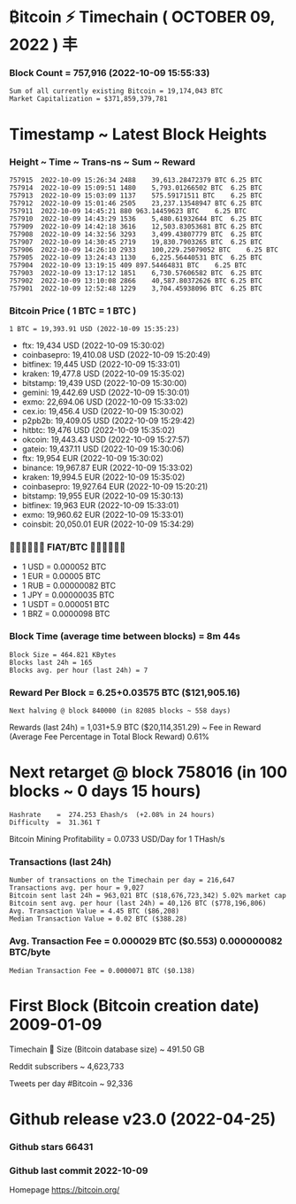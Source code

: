 # ₿itcoin ⚡ Timechain ( OCTOBER 09, 2022 ) 丰

### Block Count	= 757,916 (2022-10-09 15:55:33)
    Sum of all currently existing Bitcoin = 19,174,043 BTC
    Market Capitalization = $371,859,379,781
# Timestamp ~ Latest Block Heights
###     Height	~  Time  ~  Trans-ns  ~  Sum	~  Reward
    757915	2022-10-09 15:26:34	2488	39,613.28472379 BTC	6.25 BTC
    757914	2022-10-09 15:09:51	1480	5,793.01266502 BTC	6.25 BTC
    757913	2022-10-09 15:03:09	1137	575.59171511 BTC	6.25 BTC
    757912	2022-10-09 15:01:46	2505	23,237.13548947 BTC	6.25 BTC
    757911	2022-10-09 14:45:21	880	963.14459623 BTC	6.25 BTC
    757910	2022-10-09 14:43:29	1536	5,480.61932644 BTC	6.25 BTC
    757909	2022-10-09 14:42:18	3616	12,503.83053681 BTC	6.25 BTC
    757908	2022-10-09 14:32:56	3293	3,499.43807779 BTC	6.25 BTC
    757907	2022-10-09 14:30:45	2719	19,830.7903265 BTC	6.25 BTC
    757906	2022-10-09 14:26:10	2933	100,229.25079052 BTC	6.25 BTC
    757905	2022-10-09 13:24:43	1130	6,225.56440531 BTC	6.25 BTC
    757904	2022-10-09 13:19:15	409	897.54464831 BTC	6.25 BTC
    757903	2022-10-09 13:17:12	1851	6,730.57606582 BTC	6.25 BTC
    757902	2022-10-09 13:10:08	2866	40,587.80372626 BTC	6.25 BTC
    757901	2022-10-09 12:52:48	1229	3,704.45938096 BTC	6.25 BTC
### Bitcoin Price ( 1 BTC = 1 BTC )
	1 BTC = 19,393.91 USD (2022-10-09 15:35:23)
- ftx: 19,434 USD (2022-10-09 15:30:02)
- coinbasepro: 19,410.08 USD (2022-10-09 15:20:49)
- bitfinex: 19,445 USD (2022-10-09 15:33:01)
- kraken: 19,477.8 USD (2022-10-09 15:35:02)
- bitstamp: 19,439 USD (2022-10-09 15:30:00)
- gemini: 19,442.69 USD (2022-10-09 15:30:01)
- exmo: 22,694.06 USD (2022-10-09 15:33:02)
- cex.io: 19,456.4 USD (2022-10-09 15:30:02)
- p2pb2b: 19,409.05 USD (2022-10-09 15:29:42)
- hitbtc: 19,476 USD (2022-10-09 15:35:02)
- okcoin: 19,443.43 USD (2022-10-09 15:27:57)
- gateio: 19,437.11 USD (2022-10-09 15:30:06)
- ftx: 19,954 EUR (2022-10-09 15:30:02)
- binance: 19,967.87 EUR (2022-10-09 15:33:02)
- kraken: 19,994.5 EUR (2022-10-09 15:35:02)
- coinbasepro: 19,927.64 EUR (2022-10-09 15:20:21)
- bitstamp: 19,955 EUR (2022-10-09 15:30:13)
- bitfinex: 19,963 EUR (2022-10-09 15:33:01)
- exmo: 19,960.62 EUR (2022-10-09 15:33:01)
- coinsbit: 20,050.01 EUR (2022-10-09 15:34:29)
### 💱💶💵💷💴💱 FIAT/BTC 💱💴💷💵💶💱
- 1 USD = 0.000052 BTC
- 1 EUR = 0.00005 BTC
- 1 RUB = 0.00000082 BTC
- 1 JPY = 0.00000035 BTC
- 1 USDT = 0.000051 BTC
- 1 BRZ = 0.0000098 BTC
### Block Time (average time between blocks)	= 8m 44s
    Block Size = 464.821 KBytes
    Blocks last 24h = 165
    Blocks avg. per hour (last 24h) = 7
### Reward Per Block	= 6.25+0.03575 BTC ($121,905.16) 
    Next halving @ block 840000 (in 82085 blocks ~ 558 days)
Rewards (last 24h)	= 1,031+5.9 BTC ($20,114,351.29) ~ Fee in Reward (Average Fee Percentage in Total Block Reward)	0.61%
# Next retarget @ block 758016 (in 100 blocks ~ 0 days 15 hours)
    Hashrate    =  274.253 Ehash/s  (+2.08% in 24 hours)
    Difficulty  =  31.361 T
Bitcoin Mining Profitability	= 0.0733 USD/Day for 1 THash/s
### Transactions (last 24h)
    Number of transactions on the Timechain per day = 216,647
    Transactions avg. per hour = 9,027
    Bitcoin sent last 24h = 963,021 BTC ($18,676,723,342) 5.02% market cap
    Bitcoin sent avg. per hour (last 24h) = 40,126 BTC ($778,196,806)
    Avg. Transaction Value = 4.45 BTC ($86,208)
    Median Transaction Value = 0.02 BTC ($388.28)
### Avg. Transaction Fee = 0.000029 BTC ($0.553) 0.000000082 BTC/byte
    Median Transaction Fee = 0.0000071 BTC ($0.138)
# First Block (Bitcoin creation date)	2009-01-09
Timechain 🪩 Size (Bitcoin database size)	~ 491.50 GB

Reddit subscribers	~ 4,623,733

Tweets per day #Bitcoin	~ 92,336
# Github release	v23.0 (2022-04-25)
### Github stars	66431
### Github last commit	2022-10-09

Homepage	https://bitcoin.org/
